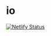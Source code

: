 # io
[![Netlify Status](https://api.netlify.com/api/v1/badges/7c200e29-a7e9-42ad-8916-c1265f5b7801/deploy-status)](https://app.netlify.com/sites/insidepc/deploys)